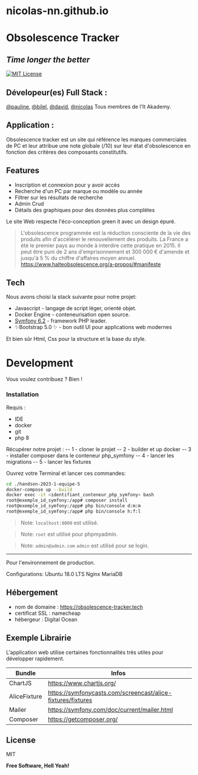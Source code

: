 # nicolas-nn.github.io
#  Obsolescence Tracker
## _Time longer the better_
[![MIT License](https://img.shields.io/badge/License-MIT-green.svg)](https://choosealicense.com/licenses/mit/)

## Dévelopeur(es) Full Stack :
[@pauline](https://www.github.com/pauline-brevet),  [@bilel](https://www.github.com/bilel69500),   [@david](https://www.github.com/dsayag),  [@nicolas](https://www.github.com/koubila)
Tous membres de l'It Akademy.

## Application :

Obsolescence tracker est un site qui référence les marques commerciales de PC et leur attribue une note globale (/10) sur leur état d'obsolescence en fonction des critères des composants constitutifs.


## Features

- Inscription et connexion pour y avoir accès
- Recherche d'un PC par marque ou modèle ou année
- Filtrer sur les résultats de recherche
- Admin Crud 
- Détails des graphiques pour des données plus complètes


Le site Web respecte l'éco-conception green it avec un design épuré.

> L'obsolescence programmée est la réduction consciente
> de la vie des produits afin d'accélérer le renouvellement des produits.
> La France a été le premier pays au monde à interdire cette pratique en 2015.
> Il peut être puni de 2 ans d'emprisonnement
> et 300 000 € d'amende et jusqu'à 5 % du chiffre d'affaires moyen annuel.
> https://www.halteobsolescence.org/a-propos/#manifeste



## Tech

Nous avons choisi la stack suivante pour notre projet:

- Javascript - langage de script léger, orienté objet.
- Docker Engine - conteneurisation open source.
- [Symfony 6.2](https://symfony.com/releases/6.2) - framework PHP leader.
- ✨Bootstrap 5.0 ✨ - bon outil UI pour applications web modernes

Et bien sûr Html, Css pour la structure et la base du style.

# Development

Vous voulez contribuez ? Bien !
### Installation
Requis :
- IDE
- docker
- git
- php 8

Récupérer notre projet : 
   -- 1 - cloner le projet
   -- 2 - builder et up docker
   -- 3 - installer composer dans le conteneur php_symfony
   -- 4 - lancer les migrations
   -- 5 - lancer les fixtures

Ouvrez votre Terminal et lancer ces commandes:
```sh
cd ./handson-2023-1-equipe-5
docker-compose up --build
docker exec -it <identifiant_conteneur_php_symfony> bash
root@exemple_id_symfony:/app# composer install
root@exemple_id_symfony:/app# php bin/console d:m:m
root@exemple_id_symfony:/app# php bin/console h:f:l
```

> Note: `localhost:8000` est utilisé.

> Note: `root` est utilisé pour phpmyadmin.

> Note: `admin@admin.com` `admin` est utilisé pour se login.

 -----------------
Pour l'environnement de production.

Configurations:
Ubuntu 18.0 LTS
Nginx
MariaDB

## Hébergement
- nom de domaine : https://obsolescence-tracker.tech
- certificat SSL : namecheap
- hébergeur : Digital Ocean

## Exemple Librairie

L'application web utilise certaines fonctionnalités très utiles pour développer rapidement.

| Bundle | Infos |
| ------ | ------ |
| ChartJS | https://www.chartjs.org/ |
| AliceFixture | https://symfonycasts.com/screencast/alice-fixtures/fixtures |
| Mailer | https://symfony.com/doc/current/mailer.html |
| Composer | https://getcomposer.org/ |

## License

MIT

**Free Software, Hell Yeah!**

## 
